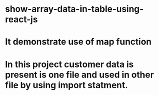 # show-array-data-in-table-using-react-js
# It demonstrate use of map function 
# In this project customer data is present is one file and used in other file by using import statment.
